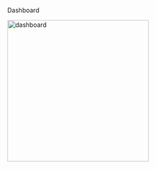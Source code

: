 Dashboard

<img width="320" alt="dashboard" src="https://github.com/nayan-ohri/dashboard/assets/128474094/7fc33e29-c6f8-4c0b-8fc8-0015b1fe4b95">
